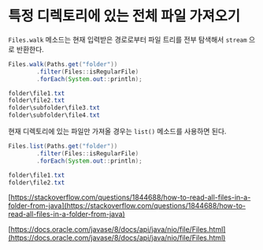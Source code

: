# 특정 디렉토리에 있는 전체 파일 가져오기

`Files.walk` 메소드는 현재 입력받은 경로로부터 파일 트리를 전부 탐색해서 `stream` 으로 반환한다.

```java
Files.walk(Paths.get("folder"))
        .filter(Files::isRegularFile)
        .forEach(System.out::println);
```

```java
folder\file1.txt
folder\file2.txt
folder\subfolder\file3.txt
folder\subfolder\file4.txt
```

현재 디렉토리에 있는 파일만 가져올 경우는 `list()` 메소드를 사용하면 된다.

```java
Files.list(Paths.get("folder"))
        .filter(Files::isRegularFile)
        .forEach(System.out::println);
```

```java
folder\file1.txt
folder\file2.txt
```

[https://stackoverflow.com/questions/1844688/how-to-read-all-files-in-a-folder-from-java](https://stackoverflow.com/questions/1844688/how-to-read-all-files-in-a-folder-from-java)

[https://docs.oracle.com/javase/8/docs/api/java/nio/file/Files.html](https://docs.oracle.com/javase/8/docs/api/java/nio/file/Files.html)
